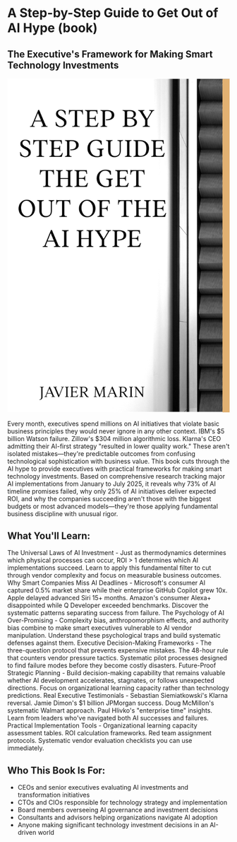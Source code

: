# A Step-by-Step Guide to Get Out of AI Hype (book)
## The Executive's Framework for Making Smart Technology Investments
![A_Step_by_Step_Guide_to_Get_Out_of_AI_Hype_final](images/Portadas_libro-04.png)


Every month, executives spend millions on AI initiatives that violate basic business principles they would never ignore in any other context. IBM's $5 billion Watson failure. Zillow's $304 million algorithmic loss. Klarna's CEO admitting their AI-first strategy "resulted in lower quality work." These aren't isolated mistakes—they're predictable outcomes from confusing technological sophistication with business value.
This book cuts through the AI hype to provide executives with practical frameworks for making smart technology investments. Based on comprehensive research tracking major AI implementations from January to July 2025, it reveals why 73% of AI timeline promises failed, why only 25% of AI initiatives deliver expected ROI, and why the companies succeeding aren't those with the biggest budgets or most advanced models—they're those applying fundamental business discipline with unusual rigor.

## What You'll Learn:
The Universal Laws of AI Investment - Just as thermodynamics determines which physical processes can occur, ROI > 1 determines which AI implementations succeed. Learn to apply this fundamental filter to cut through vendor complexity and focus on measurable business outcomes.
Why Smart Companies Miss AI Deadlines - Microsoft's consumer AI captured 0.5% market share while their enterprise GitHub Copilot grew 10x. Apple delayed advanced Siri 15+ months. Amazon's consumer Alexa+ disappointed while Q Developer exceeded benchmarks. Discover the systematic patterns separating success from failure.
The Psychology of AI Over-Promising - Complexity bias, anthropomorphism effects, and authority bias combine to make smart executives vulnerable to AI vendor manipulation. Understand these psychological traps and build systematic defenses against them.
Executive Decision-Making Frameworks - The three-question protocol that prevents expensive mistakes. The 48-hour rule that counters vendor pressure tactics. Systematic pilot processes designed to find failure modes before they become costly disasters.
Future-Proof Strategic Planning - Build decision-making capability that remains valuable whether AI development accelerates, stagnates, or follows unexpected directions. Focus on organizational learning capacity rather than technology predictions.
Real Executive Testimonials - Sebastian Siemiatkowski's Klarna reversal. Jamie Dimon's $1 billion JPMorgan success. Doug McMillon's systematic Walmart approach. Paul Hlivko's "enterprise time" insights. Learn from leaders who've navigated both AI successes and failures.
Practical Implementation Tools - Organizational learning capacity assessment tables. ROI calculation frameworks. Red team assignment protocols. Systematic vendor evaluation checklists you can use immediately.

## Who This Book Is For:

- CEOs and senior executives evaluating AI investments and transformation initiatives
- CTOs and CIOs responsible for technology strategy and implementation
- Board members overseeing AI governance and investment decisions
- Consultants and advisors helping organizations navigate AI adoption
- Anyone making significant technology investment decisions in an AI-driven world
